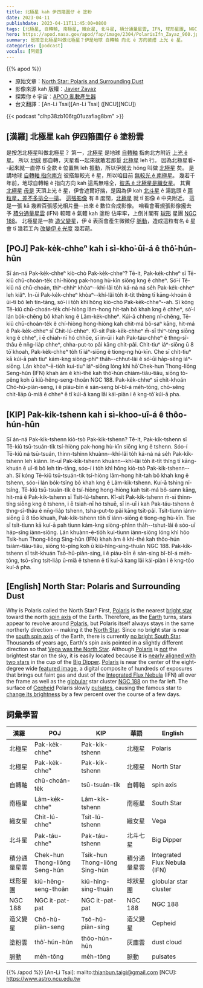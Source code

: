 ```yaml
---
title: 北極星 kah 伊四箍圍仔 ê 塗粉
date: 2023-04-11
publishdate: 2023-04-11T11:45:00+0800
tags: [北極星, 自轉軸, 南極星, 織女星, 北斗星, 積分通量星雲, IFN, 球形星團, NGC 188, 造父變星, 脈動]
hero: https://apod.nasa.gov/apod/fap/image/2304/PolarisIfn_Zayaz_960.jpg
summary: 是按怎北極星叫做北極星？伊是地球 自轉軸 向北 ê 方向彼搭 上光 ê 星。
categories: [podcast]
vocals: [阿錕]
---
```


{{% apod %}}

- 原始文章：[North Star: Polaris and Surrounding Dust](https://apod.nasa.gov/apod/ap230411.html)
- 影像來源 kah 版權：[Javier Zayaz](https://www.instagram.com/javi_zayaz/)
- 探索你 ê 宇宙：[APOD 亂數產生器](https://apod.nasa.gov/apod/random_apod.html)
- 台文翻譯：[An-Li Tsai][An-Li Tsai] ([NCU][NCU])

{{< podcast "clhp38zb106tg01uzafiag8bm" >}}

## [漢羅] 北極星 kah 伊四箍圍仔 ê 塗粉雲
是按怎北極星叫做北極星？
第一，[北極星][Polaris 1] 是地球 [自轉軸][spin axis] 指向北方附近 [上光 ê 星][bright star]。
所以 [地球][Earth] 那自轉，天星看--起來就敢若那踅 [北極星][Polaris 2] leh 行。
因為北極星看--起來就一直停 tī 仝款 ê 位置無 leh 振動，所以伊就去 hŏng 叫做 [北極星][North Star] 矣。
是講地球 [自轉軸 指向南方][south spin axis] 彼搭無較光 ê 星，所以咱目前 [無較光 ê 南極星][no bright South Star]。
幾若千年前，地球自轉軸 ê 指向方向 kah 這馬無啥仝，[彼馬 ê 北極星是織女星][Vega was the North Star]。
其實 [北極星][Polaris 3] [毋是][not] 天頂上光 ê 星，伊會遮爾好揣，是因為伊 kah [北斗星][Big Dipper] ê 湯匙頭 ê [兩粒星，差不多排仝一排][nearly aligned with two stars]。
[這張影像][featured image] 有 8 度闊，[北極星][Polaris 4] 就 tī 影像 ê 中央附近。
這是一張 kā 幾若百張感光相片疊--出來 ê 數位合成影像。
咱看會著規張影像攏去予 [積分通量星雲][Integrated Flux Nebula] (IFN) 較暗 ê 氣體 kah 塗粉 佔牢牢，上倒爿閣有 [球形][globular] 星團 [NGC 188][NGC 188]。
北極星是一款 [造父變星][Cepheid]，伊 ê 表面會產生微微仔 [脈動][pulsates]，造成這粒有名 ê 星 會 tī 幾若工內 [改變伊 ê 光度][change its brightness] 幾若葩。

## [POJ] Pak-ke̍k-chheⁿ kah i sì-kho͘-ûi-á ê thô͘-hún-hûn
Sī án-ná Pak-ke̍k-chheⁿ kiò-chò Pak-ke̍k-chheⁿ?
Tē-it, Pak-ke̍k-chheⁿ sī Tē-kiû chū-choán-te̍k chí-hiòng pak-hong hù-kīn siōng kng ê chheⁿ.
Só͘-í Tē-kiû ná chū-choán, thiⁿ-chhiⁿ khòaⁿ--khí-lâi to̍h ká-ná ná se̍h Pak-ke̍k-chheⁿ leh kiâⁿ.
In-ūi Pak-ke̍k-chheⁿ khòaⁿ--khí-lâi to̍h it-ti̍t thêng tī kāng-khoán ê ūi-tì bô leh tín-tāng, só͘-í i to̍h khì hŏng kiò-chò Pak-ke̍k-chheⁿ--ah.
Sī kóng Tē-kiû chū-choán-te̍k chí-hiòng lâm-hong hit-tah bô khah kng ê chheⁿ, só͘-í lán bo̍k-chêng bô khah kng ê Lâm-ke̍k-chheⁿ.
Kúi-ā chheng nî-chêng, Tē-kiû chū-choán-te̍k ê chí-hiòng hong-hiòng kah chit-má bô-saⁿ kāng, hit-má ê Pak-ke̍k-chheⁿ sī Chit-lú-chheⁿ.
Kî-si̍t Pak-ke̍k-chheⁿ m̄-sī thiⁿ-téng siōng kng ê chheⁿ, i ē chiah-nī hó chhōe, sī in-ūi i kah Pak-táu-chheⁿ ê thng-sî-thâu ê nn̄g-lia̍p chheⁿ, chha-put-to pâi kāng chi̍t-pâi.
Chit-tiuⁿ iáⁿ-siōng ū 8 tō͘ khoah, Pak-ke̍k-chheⁿ to̍h tī iáⁿ-siōng ê tiong-ng hù-kīn.
Che sī chi̍t-tiuⁿ kā kúi-ā pah tiuⁿ kám-kng siòng-phìⁿ tha̍h--chhut-lâi ê só͘-ūi ha̍p-sêng iáⁿ-siōng.
Lán khòaⁿ-ē-tio̍h kui-tiuⁿ iáⁿ-siōng lóng khì hō͘ Chek-hun Thong-liōng Seng-hûn (IFN) khah àm ê khì-thé kah thô͘-hún chiàm-tiâu-tiâu, siōng tò-pêng koh ū kiû-hêng-seng-thoân NGC 188.
Pak-ke̍k-chheⁿ sī chi̍t-khoán Chō-hū-piàn-seng, i ê piáu-bīn ē sán-seng bî-bî-á me̍h-tōng, chō-sêng chit-lia̍p ū-miâ ê chheⁿ ē tī kúi-ā kang lāi kái-piàn i ê kng-tō͘ kúi-ā pha.

## [KIP] Pak-ki̍k-tshenn kah i sì-khoo-uî-á ê thôo-hún-hûn
Sī án-ná Pak-ki̍k-tshenn kiò-tsò Pak-ki̍k-tshenn?
Tē-it, Pak-ki̍k-tshenn sī Tē-kiû tsū-tsuán-ti̍k tsí-hiòng pak-hong hù-kīn siōng kng ê tshenn.
Sóo-í Tē-kiû ná tsū-tsuán, thinn-tshinn khuànn--khí-lâi to̍h ká-ná ná se̍h Pak-ki̍k-tshenn leh kiânn.
In-uī Pak-ki̍k-tshenn khuànn--khí-lâi to̍h it-ti̍t thîng tī kāng-khuán ê uī-tì bô leh tín-tāng, sóo-í i to̍h khì hŏng kiò-tsò Pak-ki̍k-tshenn--ah.
Sī kóng Tē-kiû tsū-tsuán-ti̍k tsí-hiòng lâm-hong hit-tah bô khah kng ê tshenn, sóo-í lán bo̍k-tsîng bô khah kng ê Lâm-ki̍k-tshenn.
Kuí-ā tshing nî-tsîng, Tē-kiû tsū-tsuán-ti̍k ê tsí-hiòng hong-hiòng kah tsit-má bô-sann kāng, hit-má ê Pak-ki̍k-tshenn sī Tsit-lú-tshenn.
Kî-si̍t Pak-ki̍k-tshenn m̄-sī thinn-tíng siōng kng ê tshenn, i ē tsiah-nī hó tshuē, sī in-uī i kah Pak-táu-tshenn ê thng-sî-thâu ê nn̄g-lia̍p tshenn, tsha-put-to pâi kāng tsi̍t-pâi.
Tsit-tiunn iánn-siōng ū 8 tōo khuah, Pak-ki̍k-tshenn to̍h tī iánn-siōng ê tiong-ng hù-kīn.
Tse sī tsi̍t-tiunn kā kuí-ā pah tiunn kám-kng siòng-phìnn tha̍h--tshut-lâi ê sóo-uī ha̍p-sîng iánn-siōng.
Lán khuànn-ē-tio̍h kui-tiunn iánn-siōng lóng khì hōo Tsik-hun Thong-liōng Sing-hûn (IFN) khah àm ê khì-thé kah thôo-hún tsiàm-tiâu-tiâu, siōng tò-pîng koh ū kiû-hîng-sing-thuân NGC 188.
Pak-ki̍k-tshenn sī tsi̍t-khuán Tsō-hū-piàn-sing, i ê piáu-bīn ē sán-sing bî-bî-á me̍h-tōng, tsō-sîng tsit-lia̍p ū-miâ ê tshenn ē tī kuí-ā kang lāi kái-piàn i ê kng-tōo kuí-ā pha.

## [English] North Star: Polaris and Surrounding Dust
Why is Polaris called the North Star?
First, [Polaris][Polaris 1] is the nearest [bright star][bright star] toward the north [spin axis][spin axis] of the Earth.
Therefore, as the [Earth][Earth] turns, stars appear to revolve around [Polaris][Polaris 2], but Polaris itself always stays in the same northerly direction -- making it the [North Star][North Star].
Since no bright star is near the [south spin axis][south spin axis] of the Earth, there is currently [no bright South Star][no bright South Star].
Thousands of years ago, Earth's spin axis pointed in a slightly different direction so that [Vega was the North Star][Vega was the North Star].
Although [Polaris][Polaris 3] is [not][not] the brightest star on the sky, it is easily located because it is [nearly aligned with two stars][nearly aligned with two stars] in the cup of the [Big Dipper][Big Dipper].
[Polaris][Polaris 4] is near the center of the eight-degree wide [featured image][featured image], a digital composite of hundreds of exposures that brings out faint gas and dust of the [Integrated Flux Nebula][Integrated Flux Nebula] (IFN) all over the frame as well as the [globular][globular] star cluster [NGC 188][NGC 188] on the far left.
The surface of [Cepheid][Cepheid] Polaris slowly [pulsates][pulsates], causing the famous star to [change its brightness][change its brightness] by a few percent over the course of a few days.

## 詞彙學習

|漢羅|POJ|KIP|華語|English|
|-|-|-|-|-|
|北極星|Pak-ke̍k-chheⁿ|Pak-ki̍k-tshenn|北極星|Polaris|
|北極星|Pak-ke̍k-chheⁿ|Pak-ki̍k-tshenn|北極星|North Star|
|自轉軸|chū-choán-te̍k|tsū-tsuán-ti̍k|自轉軸|spin axis|
|南極星|Lâm-ke̍k-chheⁿ|Lâm-ki̍k-tshenn|南極星|South Star|
|織女星|Chit-lú-chheⁿ|Tsit-lú-tshenn|織女星|Vega|
|北斗星|Pak-táu-chheⁿ|Pak-táu-tshenn|北斗七星|Big Dipper|
|積分通量星雲|Chek-hun Thong-liōng Seng-hûn|Tsik-hun Thong-liōng Sing-hûn|積分通量星雲|Integrated Flux Nebula (IFN)|
|球形星團|kiû-hêng-seng-thoân|kiû-hîng-sing-thuân|球狀星團|globular star cluster|
|NGC 188|NGC it-pat-pat|NGC it-pat-pat|NGC 188|NGC 188|
|造父變星|Chō-hū-piàn-seng|Tsō-hū-piàn-sing|造父變星|Cepheid|
|塗粉雲|thô͘-hún-hûn|thôo-hún-hûn|灰塵雲|dust cloud|
|脈動|me̍h-tōng|me̍h-tōng|脈動|pulsates|

{{% /apod %}}
[An-Li Tsai]: mailto:thianbun.taigi@gmail.com
[NCU]: https://www.astro.ncu.edu.tw

[copyright]: https://apod.nasa.gov/apod/fap/lib/about_apod.html#srapply
[License]: https://creativecommons.org/licenses/by/2.0/

[Polaris 1]:https://en.wikipedia.org/wiki/Polaris
[bright star]:https://apod.nasa.gov/apod/ap221218.html
[spin axis]:https://en.wikipedia.org/wiki/Axial_tilt#/media/File:AxialTiltObliquity.png
[Earth]:https://solarsystem.nasa.gov/planets/earth/in-depth/
[Polaris 2]:https://youtu.be/cDhSSxmk3PQ
[North Star]:https://earthsky.org/brightest-stars/polaris-the-present-day-north-star
[south spin axis]:https://apod.nasa.gov/apod/ap210101.html
[no bright South Star]:https://astronomy.stackexchange.com/questions/6284/is-there-a-south-star
[Vega was the North Star]:https://www.space.com/21719-vega.html
[Polaris 3]:https://apod.nasa.gov/apod/ap150602.html
[not]:https://meowconnectioncom.files.wordpress.com/2017/02/296622-bigthumbnail.jpg
[nearly aligned with two stars]:https://apod.nasa.gov/apod/ap201116.html
[Big Dipper]:https://earthsky.org/favorite-star-patterns/big-and-little-dippers-highlight-northern-sky
[Polaris 4]:https://upload.wikimedia.org/wikipedia/commons/c/cb/Ursa_Minor_IAU.svg
[featured image]:https://www.instagram.com/p/Cqa7IkRgYEj/
[Integrated Flux Nebula]:https://apod.nasa.gov/apod/ap170627.html
[globular]:https://en.wikipedia.org/wiki/Globular_cluster
[NGC 188]:https://en.wikipedia.org/wiki/NGC_188
[Cepheid]:https://starchild.gsfc.nasa.gov/docs/StarChild/questions/cepheids.html
[pulsates]:https://youtu.be/7ohkKiZTJOg
[change its brightness]:https://youtu.be/q-szkabhXQQ

